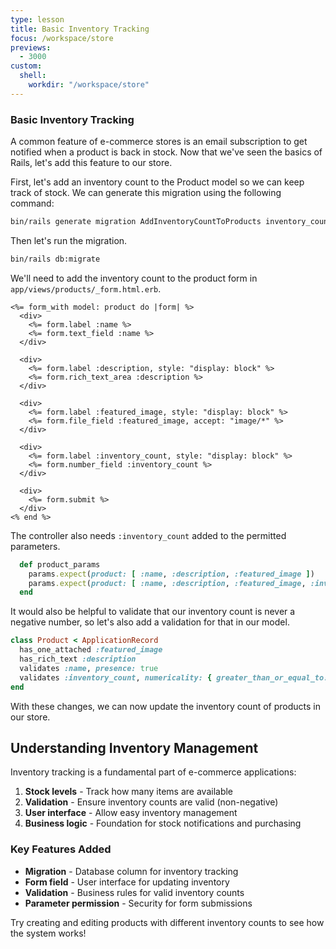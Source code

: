```yaml
---
type: lesson
title: Basic Inventory Tracking
focus: /workspace/store
previews:
  - 3000
custom:
  shell:
    workdir: "/workspace/store"
---
```


### Basic Inventory Tracking

A common feature of e-commerce stores is an email subscription to get notified when a product is back in stock. Now that we've seen the basics of Rails, let's add this feature to our store.

First, let's add an inventory count to the Product model so we can keep track of stock. We can generate this migration using the following command:

```bash
bin/rails generate migration AddInventoryCountToProducts inventory_count:integer
```

Then let's run the migration.

```bash
bin/rails db:migrate
```

We'll need to add the inventory count to the product form in `app/views/products/_form.html.erb`.

```erb ins={17-20}
<%= form_with model: product do |form| %>
  <div>
    <%= form.label :name %>
    <%= form.text_field :name %>
  </div>

  <div>
    <%= form.label :description, style: "display: block" %>
    <%= form.rich_text_area :description %>
  </div>

  <div>
    <%= form.label :featured_image, style: "display: block" %>
    <%= form.file_field :featured_image, accept: "image/*" %>
  </div>

  <div>
    <%= form.label :inventory_count, style: "display: block" %>
    <%= form.number_field :inventory_count %>
  </div>

  <div>
    <%= form.submit %>
  </div>
<% end %>
```

The controller also needs `:inventory_count` added to the permitted parameters.

```ruby ins={49} del={49}
  def product_params
    params.expect(product: [ :name, :description, :featured_image ])
    params.expect(product: [ :name, :description, :featured_image, :inventory_count ])
  end
```

It would also be helpful to validate that our inventory count is never a negative number, so let's also add a validation for that in our model.

```ruby ins={4}
class Product < ApplicationRecord
  has_one_attached :featured_image
  has_rich_text :description
  validates :name, presence: true
  validates :inventory_count, numericality: { greater_than_or_equal_to: 0 }
end
```

With these changes, we can now update the inventory count of products in our store.

## Understanding Inventory Management

Inventory tracking is a fundamental part of e-commerce applications:

1. **Stock levels** - Track how many items are available
2. **Validation** - Ensure inventory counts are valid (non-negative)
3. **User interface** - Allow easy inventory management
4. **Business logic** - Foundation for stock notifications and purchasing

### Key Features Added

- **Migration** - Database column for inventory tracking
- **Form field** - User interface for updating inventory
- **Validation** - Business rules for valid inventory counts
- **Parameter permission** - Security for form submissions

Try creating and editing products with different inventory counts to see how the system works!